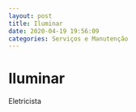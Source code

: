 ```yaml
---
layout: post
title: Iluminar
date: 2020-04-19 19:56:09 
categories: Serviços e Manutenção
---
```


# Iluminar

Eletricista
